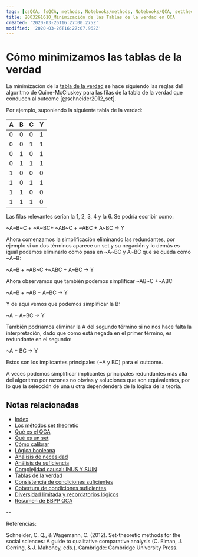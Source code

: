 ```yaml
---
tags: [csQCA, fsQCA, methods, Notebooks/methods, Notebooks/QCA, settheoretic, truthtable]
title: 2003261610_Minimización de las Tablas de la verdad en QCA
created: '2020-03-26T16:27:00.275Z'
modified: '2020-03-26T16:27:07.962Z'
---
```


# Cómo minimizamos las tablas de la verdad

La minimización de la [tabla de la verdad](2003260827_qca_tabladelaverdad.md) se hace siguiendo las reglas del algoritmo de Quine-McCluskey para las filas de la tabla de la verdad que conducen al outcome [@schneider2012_set].

Por ejemplo, suponiendo la siguiente tabla de la verdad:

| A | B | C | Y |
|---|---|---|---|
| 0 | 0 | 0 | 1 |
| 0 | 0 | 1 | 1 |
| 0 | 1 | 0 | 1 |
| 0 | 1 | 1 | 1 |
| 1 | 0 | 0 | 0 |
| 1 | 0 | 1 | 1 |
| 1 | 1 | 0 | 0 |
| 1 | 1 | 1 | 0 |

Las filas relevantes serían la 1, 2, 3, 4 y la 6. Se podría escribir como:

~A~B~C + ~A~BC+ ~AB~C + ~ABC + A~BC →  Y

Ahora comenzamos la simplificación eliminando las redundantes, por ejemplo si un dos términos aparece un set y su negación y lo demás es igual podemos eliminarlo como pasa en  ~A~BC y A~BC que se queda como ~A~B:
 
~A~B + ~AB~C +~ABC + A~BC →  Y

Ahora observamos que también podemos simplificar ~AB~C +~ABC

~A~B + ~AB + A~BC →  Y

Y de aquí vemos que podemos simplificar la B:

~A + A~BC →  Y

También podríamos eliminar la A del segundo término si no nos hace falta la interpretación, dado que como está negada en el primer término, es redundante en el segundo:

~A + BC →  Y

Estos son los implicantes principales (~A y BC) para el outcome.

A veces podemos simplificar implicantes principales redundantes más allá del algoritmo por razones no obvias y soluciones que son equivalentes, por lo que la selección de una u otra dependenderá de la lógica de la teoría.

## Notas relacionadas

- [Index](_2003101705_index.md)
- [Los métodos set theoretic](2003212003_set_theoretic_methods.md)
- [Qué es el QCA](2003212024_qca_descripcion.md)
- [Qué es un set](2003221713_setdefinition_qca.md)
- [Cómo calibrar](2003221733_calibracion_sets.md)
- [Lógica booleana](2003231138_operaciones_boleanas.md)
- [Análisis de necesidad](2003241901_condicionnecesidadqca.md)
- [Análisis de suficiencia](2003241628_analisissuficiencia_qca.md)
- [Complejidad causal: INUS Y SUIN](2003250705_causalcomplexity.md)
- [Tablas de la verdad](2003261610_minimizacion_tabladelaverdad.md)
- [Consistencia de condiciones suficientes](2003280813_consistencia_qca.md)
- [Cobertura de condiciones suficientes](2003280911_cobertura_solucionsuficiente.md)
- [Diversidad limitada y recordatorios lógicos](2003300812_diversidad_limitada_qca.md)
- [Resumen de BBPP QCA](2004020654_resumen_etapas_bbpp_qca.md)

--

Referencias:

Schneider, C. Q., & Wagemann, C. (2012). Set-theoretic methods for the social sciences: A guide to qualitative comparative analysis (C. Elman, J. Gerring, & J. Mahoney, eds.). Cambrigde: Cambridge University Press.